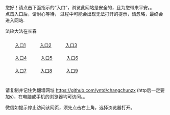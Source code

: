 您好！请点击下面指示的“入口”，浏览此网站是安全的，且为您带来平安。。 <br/>
点击入口后，请耐心等待， 过程中可能会出现无法打开的提示，请忽略，最终会进入网站. </br>

法轮大法在长春<br/>
<div style="padding:10px"><a style="margin:20px" target="_blank" href="https://d6dqs4ke3s3j5.cloudfront.net/2Qpsp?ybfdzei" id="ccLink1" rel="nofollow">入口1</a> <a target="_blank" style="margin:20px" href="https://d3atw2my03hrgg.cloudfront.net/2Qpsp?tknloyob" id="ccLink2" rel="nofollow">入口2</a> <a style="margin:20px" target="_blank" href="https://d3qp475oz3ad7q.cloudfront.net/2Qpsp?cctjbqlx" id="ccLink3" rel="nofollow">入口3</a></div>

<div style="padding:10px" ><a style="margin:20px" target="_blank" href="https://d6dqs4ke3s3j5.cloudfront.net/2Qpsp?ybfdzei" id="ccLink4" rel="nofollow">入口4</a> <a style="margin:20px" href="https://d3atw2my03hrgg.cloudfront.net/2Qpsp?tknloyob" target="_blank" id="ccLink5" rel="nofollow">入口5</a> <a style="margin:20px" href="https://d3qp475oz3ad7q.cloudfront.net/2Qpsp?cctjbqlx" target="_blank" id="ccLink6" rel="nofollow">入口6</a></div>

<div style="padding:10px"><a style="margin:20px" target="_blank" href="https://d6dqs4ke3s3j5.cloudfront.net/2Qpsp?ybfdzei" id="ccLink7" rel="nofollow">入口7</a> <a style="margin:20px" href="https://d3atw2my03hrgg.cloudfront.net/2Qpsp?tknloyob" target="_blank" id="ccLink8" rel="nofollow">入口8</a> <a style="margin:20px" target="_blank" href="https://d3qp475oz3ad7q.cloudfront.net/2Qpsp?cctjbqlx" id="ccLink9" rel="nofollow">入口9</a></div>

<br/>



请复制并记住免翻墙网址 https://github.com/yntd/changchunzx (http后一定要加s)，在电脑或手机的浏览器均可访问。。<br/>

微信如提示停止访问该网页，须先点击右上角，选择浏览器打开。

